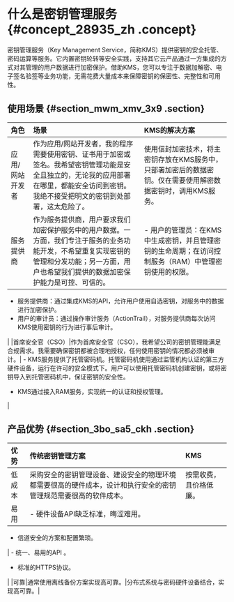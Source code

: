 # 什么是密钥管理服务 {#concept_28935_zh .concept}

密钥管理服务（Key Management Service，简称KMS）提供密钥的安全托管、密码运算等服务。它内置密钥轮转等安全实践，支持其它云产品通过一方集成的方式对其管理的用户数据进行加密保护。借助KMS，您可以专注于数据加解密、电子签名验签等业务功能，无需花费大量成本来保障密钥的保密性、完整性和可用性。

## 使用场景 {#section_mwm_xmv_3x9 .section}

|角色|场景|KMS的解决方案|
|:-|:-|:-------|
|应用/网站开发者|作为应用/网站开发者，我的程序需要使用密钥、证书用于加密或签名。我希望密钥管理功能是安全且独立的，无论我的应用部署在哪里，都能安全访问到密钥。我绝不接受把明文的密钥到处部署，这太危险了。|使用信封加密技术，将主密钥存放在KMS服务中，只部署加密后的数据密钥。仅在需要使用解密数据密钥时，调用KMS服务。|
|服务提供商|作为服务提供商，用户要求我们加密保护服务中的用户数据。一方面，我们专注于服务的业务功能开发，不希望重复实现密钥的管理和分发功能；另一方面，用户也希望我们提供的数据加密保护能力是可控、可信的。| -   用户的管理员：在KMS中生成密钥，并且管理密钥的生命周期；在访问控制服务（RAM）中管理密钥使用的权限。
-   服务提供商：通过集成KMS的API，允许用户使用自选密钥，对服务中的数据进行加密保护。
-   用户的审计员：通过操作审计服务（ActionTrail），对服务提供商每次访问KMS使用密钥的行为进行事后审计。

 |
|首席安全官（CSO）|作为首席安全官（CSO），我希望公司的密钥管理能满足合规需求。我需要确保密钥都被合理地授权，任何使用密钥的情况都必须被审计。| -   KMS服务提供了托管密码机。托管密码机使用通过监管机构认证的第三方硬件设备，运行在许可的安全模式下。用户可以使用托管密码机创建密钥，或将密钥导入到托管密码机中，保证密钥的安全性。
-   KMS通过接入RAM服务，实现统一的认证和授权管理。

 |

## 产品优势 {#section_3bo_sa5_ckh .section}

|优势|传统密钥管理方案|KMS|
|:-|:-------|:--|
|低成本|采购安全的密钥管理设备、建设安全的物理环境都需要很高的硬件成本，设计和执行安全的密钥管理规范需要很高的软件成本。|按需收费，且价格低廉。|
|易用| -   硬件设备API缺乏标准，晦涩难用。
-   信道安全的方案和配置繁琐。

 | -   统一、易用的API 。
-   标准的HTTPS协议。

 |
|可靠|通常使用离线备份方案实现高可靠。|分布式系统与密码硬件设备结合，实现高可靠。|

